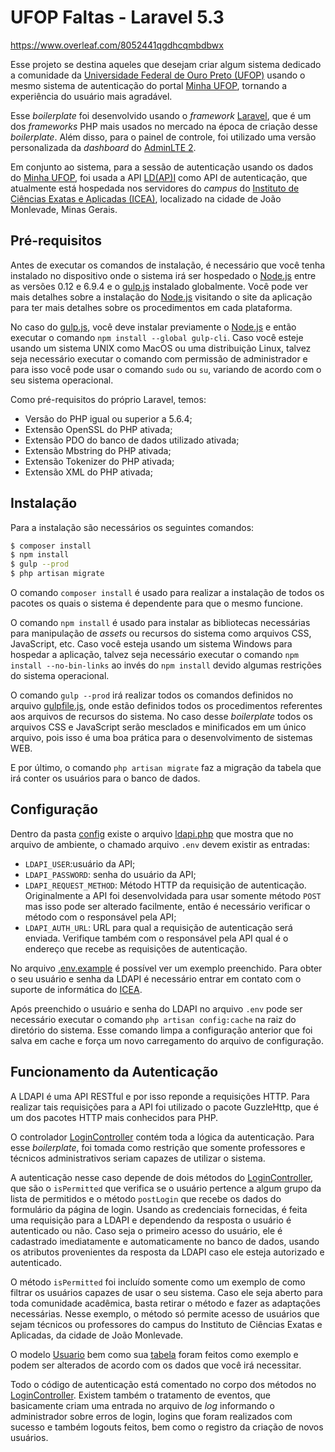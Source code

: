 # UFOP Faltas - Laravel 5.3

https://www.overleaf.com/8052441qgdhcqmbdbwx

Esse projeto se destina aqueles que desejam criar algum sistema dedicado a comunidade da [Universidade Federal de Ouro
Preto (UFOP)](http://ufop.br/) usando o mesmo sistema de autenticação do portal [Minha UFOP](http://www.minha.ufop.br/),
tornando a experiência do usuário mais agradável.

Esse *boilerplate* foi desenvolvido usando o *framework* [Laravel](https://laravel.com/), que é um dos *frameworks* PHP
mais usados no mercado na época de criação desse *boilerplate*. Além disso, para o painel de controle, foi utilizado uma
versão personalizada da *dashboard* do [AdminLTE 2](https://almsaeedstudio.com/themes/AdminLTE/index2.html).

Em conjunto ao sistema, para a sessão de autenticação usando os dados do [Minha UFOP](http://www.minha.ufop.br/),
foi usada a API [LD(AP)I](https://github.com/jpmoura/ldapi#ldapi---ptbr) como API de autenticação, que atualmente está
hospedada nos servidores do *campus* do [Instituto de Ciências Exatas e Aplicadas (ICEA)](http://www.icea.ufop.br/site/),
localizado na cidade de João Monlevade, Minas Gerais.

## Pré-requisitos

Antes de executar os comandos de instalação, é necessário que você tenha instalado no dispositivo onde o sistema irá ser
hospedado o [Node.js](https://nodejs.org/en/) entre as versões 0.12 e 6.9.4 e o [gulp.js](http://gulpjs.com/) instalado
globalmente. Você pode ver mais detalhes sobre a instalação do [Node.js](https://nodejs.org/en/) visitando o site da
aplicação para ter mais detalhes sobre os procedimentos em cada plataforma.

No caso do [gulp.js](http://gulpjs.com/), você deve instalar previamente o [Node.js](https://nodejs.org/en/) e então
executar o comando `npm install --global gulp-cli`. Caso você esteje usando um sistema UNIX como MacOS ou uma
distribuição Linux, talvez seja necessário executar o comando com permissão de administrador e para isso você pode usar
o comando `sudo` ou `su`, variando de acordo com o seu sistema operacional.

Como pré-requisitos do próprio Laravel, temos:

* Versão do PHP igual ou superior a 5.6.4;
* Extensão OpenSSL do PHP ativada;
* Extensão PDO do banco de dados utilizado ativada;
* Extensão Mbstring do PHP ativada;
* Extensão Tokenizer do PHP ativada;
* Extensão XML do PHP ativada;

## Instalação

Para a instalação são necessários os seguintes comandos:

```bash
$ composer install
$ npm install
$ gulp --prod
$ php artisan migrate
```

O comando `composer install` é usado para realizar a instalação de todos os pacotes os quais o sistema é dependente para
que o mesmo funcione.

O comando `npm install` é usado para instalar as bibliotecas necessárias para manipulação de
*assets*  ou recursos do sistema como arquivos CSS, JavaScript, etc. Caso você esteja usando um sistema Windows para 
hospedar a aplicação, talvez seja necessário executar o comando `npm install --no-bin-links` ao invés do `npm install`
devido algumas restrições do sistema operacional.

O comando `gulp --prod` irá realizar todos os comandos definidos no arquivo [gulpfile.js](./gulpfile.js),
onde estão definidos todos os procedimentos referentes aos arquivos de recursos do sistema. No caso desse *boilerplate*
todos os arquivos CSS e JavaScript serão mesclados e minificados em um único arquivo, pois isso é uma boa prática para o
desenvolvimento de sistemas WEB.

E por último, o comando `php artisan migrate` faz a migração da tabela que irá conter os usuários para o banco de dados.

## Configuração

Dentro da pasta [config](./config) existe o arquivo [ldapi.php](./config/ldapi.php) que mostra que no arquivo de
ambiente, o chamado arquivo `.env` devem existir as entradas:

* `LDAPI_USER`:usuário da API;
* `LDAPI_PASSWORD`: senha do usuário da API;
* `LDAPI_REQUEST_METHOD`: Método HTTP da requisição de autenticação. Originalmente a API foi desenvolvidada para usar
somente método `POST` mas isso pode ser alterado facilmente, então é necessário verificar o método com o responsável
pela API;
* `LDAPI_AUTH_URL`: URL para qual a requisição de autenticação será enviada. Verifique também com o responsável pela API
qual é o endereço que recebe as requisições de autenticação.

No arquivo [.env.example](./.env.example) é possível ver um exemplo preenchido. Para obter o seu
usuário e senha da LDAPI é necessário entrar em contato com o suporte de informática do
[ICEA](mailto:suporteinformatica@decea.ufop.br).

Após preenchido o usuário e senha do LDAPI no arquivo `.env` pode ser necessário executar o comando
`php artisan config:cache` na raiz do diretório do sistema. Esse comando limpa a configuração anterior que foi salva em
cache e força um novo carregamento do arquivo de configuração.

## Funcionamento da Autenticação

A LDAPI é uma API RESTful e por isso reponde a requisições HTTP. Para realizar tais requisições para a API foi utilizado
o pacote GuzzleHttp, que é um dos pacotes HTTP mais conhecidos para PHP.

O controlador [LoginController](./app/Http/Controllers/Auth/LoginController.php) contém toda a lógica da autenticação.
Para esse *boilerplate*, foi tomada como restrição que somente professores e técnicos administrativos seriam capazes de
utilizar o sistema.

A autenticação nesse caso depende de dois métodos do [LoginController](./app/Http/Controllers/Auth/LoginController.php),
que são o `isPermitted` que verifica se o usuário pertence a algum grupo da lista de permitidos e o método `postLogin`
que recebe os dados do formulário da página de login. Usando as credenciais fornecidas, é feita uma requisição para a
LDAPI e dependendo da resposta o usuário é autenticado ou não. Caso seja o primeiro acesso do usuário, ele é cadastrado
imediatamente e automaticamente no banco de dados, usando os atributos provenientes da resposta da LDAPI caso ele esteja
autorizado e autenticado.

O método `isPermitted` foi incluído somente como um exemplo de como filtrar os usuários capazes de usar o seu sistema.
Caso ele seja aberto para toda comunidade acadêmica, basta retirar o método e fazer as adaptações necessárias. Nesse
exemplo, o método só permite acesso de usuários que sejam técnicos ou professores do campus do Instituto de Ciências
Exatas e Aplicadas, da cidade de João Monlevade.

O modelo [Usuario](./app/Usuario.php) bem como sua [tabela](./database/migrations/2014_10_12_000000_create_users_table.php)
foram feitos como exemplo e podem ser alterados de acordo com os dados que você irá necessitar.

Todo o código de autenticação está comentado no corpo dos métodos no
[LoginController](./app/Http/Controllers/Auth/LoginController.php). Existem também o tratamento de eventos, que
basicamente criam uma entrada no arquivo de *log* informando o administrador sobre erros de login, logins que
foram realizados com sucesso e também logouts feitos, bem como o registro da criação de novos usuários.
